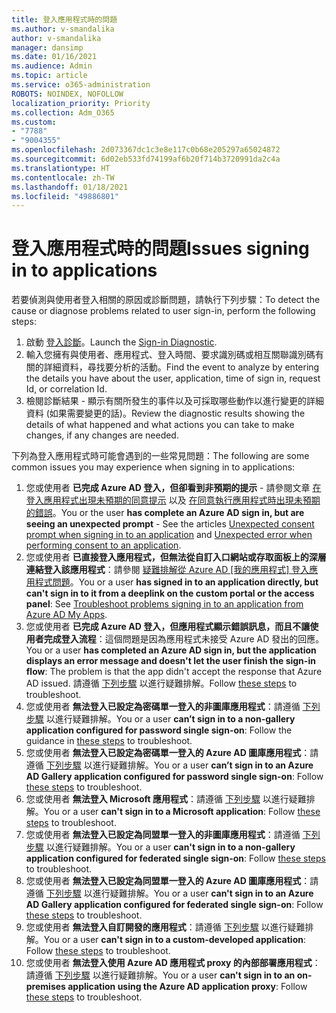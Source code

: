 ```yaml
---
title: 登入應用程式時的問題
ms.author: v-smandalika
author: v-smandalika
manager: dansimp
ms.date: 01/16/2021
ms.audience: Admin
ms.topic: article
ms.service: o365-administration
ROBOTS: NOINDEX, NOFOLLOW
localization_priority: Priority
ms.collection: Adm_O365
ms.custom:
- "7788"
- "9004355"
ms.openlocfilehash: 2d073367dc1c3e8e117c0b68e205297a65024872
ms.sourcegitcommit: 6d02eb533fd74199af6b20f714b3720991da2c4a
ms.translationtype: HT
ms.contentlocale: zh-TW
ms.lasthandoff: 01/18/2021
ms.locfileid: "49886801"
---
```

# <a name="issues-signing-in-to-applications"></a><span data-ttu-id="8216c-102">登入應用程式時的問題</span><span class="sxs-lookup"><span data-stu-id="8216c-102">Issues signing in to applications</span></span>

<span data-ttu-id="8216c-103">若要偵測與使用者登入相關的原因或診斷問題，請執行下列步驟：</span><span class="sxs-lookup"><span data-stu-id="8216c-103">To detect the cause or diagnose problems related to user sign-in, perform the following steps:</span></span>

1. <span data-ttu-id="8216c-104">啟動 [登入診斷](https://ms.portal.azure.com/#blade/Microsoft_AAD_IAM/ActiveDirectoryMenuBlade/diagnose/symptomId/ms_aad_dxp_signin_caDiagnoseAndSolveSummarySymptom)。</span><span class="sxs-lookup"><span data-stu-id="8216c-104">Launch the [Sign-in Diagnostic](https://ms.portal.azure.com/#blade/Microsoft_AAD_IAM/ActiveDirectoryMenuBlade/diagnose/symptomId/ms_aad_dxp_signin_caDiagnoseAndSolveSummarySymptom).</span></span>
2. <span data-ttu-id="8216c-105">輸入您擁有與使用者、應用程式、登入時間、要求識別碼或相互關聯識別碼有關的詳細資料，尋找要分析的活動。</span><span class="sxs-lookup"><span data-stu-id="8216c-105">Find the event to analyze by entering the details you have about the user, application, time of sign in, request Id, or correlation Id.</span></span>
3. <span data-ttu-id="8216c-106">檢閱診斷結果 - 顯示有關所發生的事件以及可採取哪些動作以進行變更的詳細資料 (如果需要變更的話)。</span><span class="sxs-lookup"><span data-stu-id="8216c-106">Review the diagnostic results showing the details of what happened and what actions you can take to make changes, if any changes are needed.</span></span>

<span data-ttu-id="8216c-107">下列為登入應用程式時可能會遇到的一些常見問題：</span><span class="sxs-lookup"><span data-stu-id="8216c-107">The following are some common issues you may experience when signing in to applications:</span></span>

1. <span data-ttu-id="8216c-108">您或使用者 **已完成 Azure AD 登入，但卻看到非預期的提示** - 請參閱文章 [在登入應用程式出現未預期的同意提示](https://docs.microsoft.com/azure/active-directory/manage-apps/application-sign-in-unexpected-user-consent-prompt) 以及 [在同意執行應用程式時出現未預期的錯誤](https://docs.microsoft.com/azure/active-directory/manage-apps/application-sign-in-unexpected-user-consent-error)。</span><span class="sxs-lookup"><span data-stu-id="8216c-108">You or the user **has complete an Azure AD sign in, but are seeing an unexpected prompt** - See the articles [Unexpected consent prompt when signing in to an application](https://docs.microsoft.com/azure/active-directory/manage-apps/application-sign-in-unexpected-user-consent-prompt) and [Unexpected error when performing consent to an application](https://docs.microsoft.com/azure/active-directory/manage-apps/application-sign-in-unexpected-user-consent-error).</span></span>
2. <span data-ttu-id="8216c-109">您或使用者 **已直接登入應用程式，但無法從自訂入口網站或存取面板上的深層連結登入該應用程式**：請參閱 [疑難排解從 Azure AD [我的應用程式] 登入應用程式問題](https://docs.microsoft.com/azure/active-directory/manage-apps/application-sign-in-other-problem-access-panel)。</span><span class="sxs-lookup"><span data-stu-id="8216c-109">You or a user **has signed in to an application directly, but can't sign in to it from a deeplink on the custom portal or the access panel**: See [Troubleshoot problems signing in to an application from Azure AD My Apps](https://docs.microsoft.com/azure/active-directory/manage-apps/application-sign-in-other-problem-access-panel).</span></span>
3. <span data-ttu-id="8216c-110">您或使用者 **已完成 Azure AD 登入，但應用程式顯示錯誤訊息，而且不讓使用者完成登入流程**：這個問題是因為應用程式未接受 Azure AD 發出的回應。</span><span class="sxs-lookup"><span data-stu-id="8216c-110">You or a user **has completed an Azure AD sign in, but the application displays an error message and doesn't let the user finish the sign-in flow**: The problem is that the app didn't accept the response that Azure AD issued.</span></span> <span data-ttu-id="8216c-111">請遵循 [下列步驟](https://docs.microsoft.com/azure/active-directory/application-sign-in-problem-application-error) 以進行疑難排解。</span><span class="sxs-lookup"><span data-stu-id="8216c-111">Follow [these steps](https://docs.microsoft.com/azure/active-directory/application-sign-in-problem-application-error) to troubleshoot.</span></span>
4. <span data-ttu-id="8216c-112">您或使用者 **無法登入已設定為密碼單一登入的非圖庫應用程式**：請遵循 [下列步驟](https://docs.microsoft.com/azure/active-directory/manage-apps/troubleshoot-password-based-sso) 以進行疑難排解。</span><span class="sxs-lookup"><span data-stu-id="8216c-112">You or a user **can’t sign in to a non-gallery application configured for password single sign-on**: Follow the guidance in [these steps](https://docs.microsoft.com/azure/active-directory/manage-apps/troubleshoot-password-based-sso) to troubleshoot.</span></span>
5. <span data-ttu-id="8216c-113">您或使用者 **無法登入已設定為密碼單一登入的 Azure AD 圖庫應用程式**：請遵循 [下列步驟](https://docs.microsoft.com/azure/active-directory/manage-apps/troubleshoot-password-based-sso) 以進行疑難排解。</span><span class="sxs-lookup"><span data-stu-id="8216c-113">You or a user **can’t sign in to an Azure AD Gallery application configured for password single sign-on**: Follow [these steps](https://docs.microsoft.com/azure/active-directory/manage-apps/troubleshoot-password-based-sso) to troubleshoot.</span></span>
6. <span data-ttu-id="8216c-114">您或使用者 **無法登入 Microsoft 應用程式**：請遵循 [下列步驟](https://docs.microsoft.com/azure/active-directory/manage-apps/application-sign-in-problem-first-party-microsoft) 以進行疑難排解。</span><span class="sxs-lookup"><span data-stu-id="8216c-114">You or a user **can't sign in to a Microsoft application**: Follow [these steps](https://docs.microsoft.com/azure/active-directory/manage-apps/application-sign-in-problem-first-party-microsoft) to troubleshoot.</span></span>
7. <span data-ttu-id="8216c-115">您或使用者 **無法登入已設定為同盟單一登入的非圖庫應用程式**：請遵循 [下列步驟](https://docs.microsoft.com/azure/active-directory/application-sign-in-problem-federated-sso-non-gallery) 以進行疑難排解。</span><span class="sxs-lookup"><span data-stu-id="8216c-115">You or a user **can't sign in to a non-gallery application configured for federated single sign-on**: Follow [these steps](https://docs.microsoft.com/azure/active-directory/application-sign-in-problem-federated-sso-non-gallery) to troubleshoot.</span></span>
8. <span data-ttu-id="8216c-116">您或使用者 **無法登入已設定為同盟單一登入的 Azure AD 圖庫應用程式**：請遵循 [下列步驟](https://docs.microsoft.com/azure/active-directory/manage-apps/application-sign-in-problem-federated-sso-gallery) 以進行疑難排解。</span><span class="sxs-lookup"><span data-stu-id="8216c-116">You or a user **can't sign in to an Azure AD Gallery application configured for federated single sign-on**: Follow [these steps](https://docs.microsoft.com/azure/active-directory/manage-apps/application-sign-in-problem-federated-sso-gallery) to troubleshoot.</span></span>
9. <span data-ttu-id="8216c-117">您或使用者 **無法登入自訂開發的應用程式**：請遵循 [下列步驟](https://docs.microsoft.com/azure/active-directory/manage-apps/application-sign-in-problem-federated-sso-gallery) 以進行疑難排解。</span><span class="sxs-lookup"><span data-stu-id="8216c-117">You or a user **can't sign in to a custom-developed application**: Follow [these steps](https://docs.microsoft.com/azure/active-directory/manage-apps/application-sign-in-problem-federated-sso-gallery) to troubleshoot.</span></span>
10. <span data-ttu-id="8216c-118">您或使用者 **無法登入使用 Azure AD 應用程式 proxy 的內部部署應用程式**：請遵循 [下列步驟](https://docs.microsoft.com/azure/active-directory/manage-apps/application-sign-in-problem-on-premises-application-proxy) 以進行疑難排解。</span><span class="sxs-lookup"><span data-stu-id="8216c-118">You or a user **can't sign in to an on-premises application using the Azure AD application proxy**: Follow [these steps](https://docs.microsoft.com/azure/active-directory/manage-apps/application-sign-in-problem-on-premises-application-proxy) to troubleshoot.</span></span>

